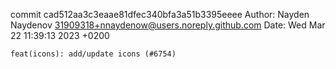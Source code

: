 commit cad512aa3c3eaae81dfec340bfa3a51b3395eeee
Author: Nayden Naydenov <31909318+nnaydenow@users.noreply.github.com>
Date:   Wed Mar 22 11:39:13 2023 +0200

    feat(icons): add/update icons (#6754)
